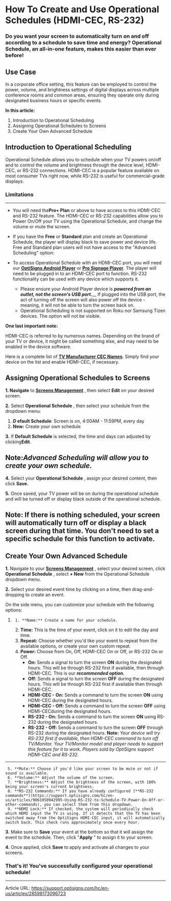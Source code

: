 # How To Create and Use Operational Schedules (HDMI-CEC, RS-232)

### Do you want your screen to automatically turn on and off according to a schedule to save time and energy? Operational Schedule, an all-in-one feature, makes this easier than ever before!

Use Case  
---  
In a corporate office setting, this feature can be employed to control the power, volume, and brightness settings of digital displays across multiple conference rooms and common areas, ensuring they operate only during designated business hours or specific events.   
  
**In this article:**

  1. Introduction to Operational Scheduling
  2. Assigning Operational Schedules to Screens
  3. Create Your Own Advanced Schedule



##  **Introduction to Operational Scheduling**

Operational Schedule allows you to schedule when your TV powers on/off and to control the volume and brightness through the device level, HDMI-CEC, or RS-232 connections. HDMI-CEC is a popular feature available on most consumer TVs right now, while RS-232 is useful for commercial-grade displays.

### Limitations  
  
---  
  
  * You will need the**Pro+ Plan** or above to have access to this HDMI-CEC and RS-232 feature. The HDMI-CEC or RS-232 capabilities allow you to Power On/Off your TV using the Operational Schedule, and change the volume or mute the screen.

  
  
  * If you have the **Free** or **Standard** plan and create an Operational Schedule, the player will display black to save power and device life. Free and Standard plan users will not have access to the "Advanced Scheduling" option:  


  
  
  * To access Operational Schedule with an HDMI-CEC port, you will need our [**OptiSigns Android Player**](https://shop.optisigns.com/products/optisigns-android-stick-player-2) or [**Pro Signage Player**](https://shop.optisigns.com/products/optisigns-digital-signage-player). The player will need to be plugged in to an HDMI-CEC port to function. RS-232 functionality can be used with any device which supports it. 
    * Please ensure your Android Player device is **_powered from an outlet, not the screen's USB port._**__ If plugged into the USB port, the act of turning off the screen will also power off the device - meaning, it will not be able to turn the screen back on.
    * Operational Scheduling is not supported on Roku nor Samsung Tizen devices. The option will not be visible.

  
  
**One last important note:**

HDMI-CEC is referred to by numerous names. Depending on the brand of your TV or device, it might be called something else, and may need to be enabled in the device software.

Here is a complete list of **[TV Manufacturer CEC Names](https://support.klipsch.com/hc/en-us/articles/360045728971-TV-Manufacturer-CEC-Names)**. Simply find your device on the list and enable HDMI-CEC, if necessary.

##  **Assigning Operational Schedules to Screens**

**1\. Navigate** to **[Screens Management](https://app.optisigns.com/app/screenManagement)** , then select **Edit** on your desired screen.



**2.** Select **Operational Schedule** , then select your schedule from the dropdown menu:

  1. **_D_ efault Schedule**: Screen is on, 4:00AM - 11:59PM, every day
  2. **New:** Create your own schedule





**3.** If **Default Schedule** is selected, the time and days can adjusted by clicking**Edit**.

**Note:_Advanced Scheduling_** _will allow you to create your own schedule._  
---  
  


**4.** Select your **Operational Schedule** , assign your desired content, then click **Save.**



**5.** Once saved, your TV power will be on during the operational schedule and will be turned off or display black outside of the operational schedule. 

Note: If there is nothing scheduled, your screen will automatically turn off or display a black screen during that time. You don't need to set a specific schedule for this function to activate.  
---  
  
##  **Create Your Own Advanced Schedule**

**1.** Navigate to your **[Screens Management](https://app.optisigns.com/app/screenManagement)** , select your desired screen, click **Operational Schedule** , select **\+ New** from the Operational Schedule dropdown menu. 



**2.** Select your desired event time by clicking on a time, then drag-and-dropping to create an event.

On the side menu, you can customize your schedule with the following options:



  1.      1. **Name:** Create a name for your schedule.
     2. **Time:** This is the time of your event, click on it to edit the day and time.
     3. **Repeat:** Choose whether you'd like your event to repeat from the available options, or create your own custom repeat.
     4. **Power:** Choose from On, Off, HDMI-CEC On or Off, or RS-232 On or Off. 
        * **On:** Sends a signal to turn the screen **ON** during the designated hours. This will be through RS-232 first if available, then through HDMI-CEC. This is our _**recommended option.**_
        * **Off:** Sends a signal to turn the screen **OFF** during the designated hours. This will be through RS-232 first if available then through HDMI-CEC.
        * **HDMI-CEC - On:** Sends a command to turn the screen **ON** using HDMI-CEC during the designated hours.
        * **HDMI-CEC - Off:** Sends a command to turn the screen **OFF** using HDMI-CECduring the designated hours.
        * **RS-232 - On:** Sends a command to turn the screen **ON** using RS-232 during the designated hours.
        * **RS-232 - Off:** Sends a command to turn the screen **OFF** through RS-232 during the designated hours.  **Note:** _Your device will try RS-232 first if available, then HDMI-CEC command to turn off TV/Monitor. Your TV/Monitor model and player needs to support this feature for it to work. Players sold by OptiSigns support HDMI-CEC and RS-232._  
---  

     5. **Mute:** Choose if you'd like your screen to be mute or not if sound is available.
     6. **Volume:** Adjust the volume of the screen.
     7. **Brightness:** Adjust the brightness of the screen, with 100% being your screen's current brightness.
     8. **RS-232 Commands:** If you have already configured [**RS-232 commands**](https://support.optisigns.com/hc/en-us/articles/9061950942995-Using-RS-232-to-Schedule-TV-Power-On-Off-or-other-commands), you can select them from this dropdown.
     9. **HDMI Lock:** If checked, the system will periodically check which HDMI input the TV is using. If it detects that the TV has been switched away from the OptiSigns HDMI-CEC input, it will automatically switch back. This check runs approximately once every hour.



**3.** Make sure to **Save** your event at the bottom so that it will assign the event to the schedule. Then, click "**Apply** " to assign it to your screen.



**4.** Once applied, click **Save** to apply and activate all changes to your screens.



### **That's it! You've successfully configured your operational schedule!**

---
Article URL: https://support.optisigns.com/hc/en-us/articles/28598173096723
